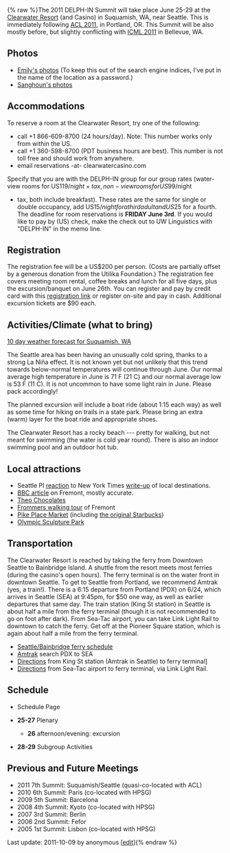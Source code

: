 {% raw %}The 2011 DELPH-IN Summit will take place June 25-29 at the [Clearwater
Resort](http://www.clearwatercasino.com/accommodations/amenities.html)
(and Casino) in Suquamish, WA, near Seattle. This is immediately
following [ACL 2011](http://www.acl2011.org/), in Portland, OR. This
Summit will be also mostly before, but slightly conflicting with [ICML
2011](http://www.icml-2011.org/) in Bellevue, WA.

## Photos

- [Emily's
photos](http://erbonzo.smugmug.com/Travel/DELPH-IN-2011/17767368_9pDZBj)
(To keep this out of the search engine indices, I've put in the name
of the location as a password.)
- [Sanghoun's
photos](https://picasaweb.google.com/106261683885290415644/Suquamish?authkey=Gv1sRgCP_gy5_A3OzgJQ)

## Accommodations

To reserve a room at the Clearwater Resort, try one of the following:

- call +1 866-609-8700 (24 hours/day). Note: This number works only
from within the US.
- call +1 360-598-8700 (PDT business hours are best). This number is
not toll free and should work from anywhere.
- email reservations -at- clearwatercasino.com

Specify that you are with the DELPH-IN group for our group rates
(water-view rooms for US$119/night + tax, non-view rooms for US$99/night
+ tax, both include breakfast). These rates are the same for single or
double occupancy, add US$15/night for a third adult and US$25 for a
fourth. The deadline for room reservations is **FRIDAY June 3rd**. If
you would like to pay by (US) check, make the check out to UW
Linguistics with "DELPH-IN" in the memo line.

## Registration

The registration fee will be a US$200 per person. (Costs are partially
offset by a generous donation from the Utilika Foundation.) The
registration fee covers meeting room rental, coffee breaks and lunch for
all five days, plus the excursion/banquet on June 26th. You can register
and pay by credit card with this [registration
link](http://www.regonline.com/Register/Checkin.aspx?EventID=986288) or
register on-site and pay in cash. Additional excursion tickets are $90
each.

## Activities/Climate (what to bring)

[10 day weather forecast for Suquamish,
WA](http://www.weather.com/weather/tenday/USWA0440)

The Seattle area has been having an unusually cold spring, thanks to a
strong La Niña effect. It is not known yet but not unlikely that this
trend towards below-normal temperatures will continue through June. Our
normal average high temperature in June is 71 F (21 C) and our normal
average low is 53 F (11 C). It is not uncommon to have some light rain
in June. Please pack accordingly!

The planned excursion will include a boat ride (about 1:15 each way) as
well as some time for hiking on trails in a state park. Please bring an
extra (warm) layer for the boat ride and appropriate shoes.

The Clearwater Resort has a rocky beach --- pretty for walking, but not
meant for swimming (the water is cold year round). There is also an
indoor swimming pool and an outdoor hot tub.

## Local attractions

- Seattle PI
[reaction](http://www.seattlepi.com/connelly/433452_JOELWEEKEND.html?source=rss)
to New York Times
[write-up](http://travel.nytimes.com/2011/01/09/travel/09where-to-go.html?scp=1&sq=top%2041&st=cse%22)
of local destinations.
- [BBC
article](http://www.bbc.com/travel/feature/20110120-seattles-fremont-neighbourhood)
on Fremont, mostly accurate.
- [Theo Chocolates](http://theochocolate.com/)
- [Frommers walking
tour](http://www.frommers.com/destinations/seattle/0032020035.html)
of Fremont
- [Pike Place Market](http://www.pikeplacemarket.org/) (including [the
original
Starbucks](http://www.historylink.org/index.cfm?DisplayPage=output.cfm&File_Id=2075))
- [Olympic Sculpture Park](http://www.seattleartmuseum.org/visit/osp/)

## Transportation

The Clearwater Resort is reached by taking the ferry from Downtown
Seattle to Bainbridge Island. A shuttle from the resort meets most
ferries (during the casino's open hours). The ferry terminal is on the
water front in downtown Seattle. To get to Seattle from Portland, we
recommend Amtrak (yes, a train!). There is a 6:15 departure from
Portland (PDX) on 6/24, which arrives in Seattle (SEA) at 9:45pm, for
$50 one way, as well as earlier departures that same day. The train
station (King St station) in Seattle is about half a mile from the ferry
terminal (though it is not recommended to go on foot after dark). From
Sea-Tac airport, you can take Link Light Rail to downtown to catch the
ferry. Get off at the Pioneer Square station, which is again about half
a mile from the ferry terminal.

- [Seattle/Bainbridge ferry
schedule](http://www.wsdot.com/ferries/schedule/ScheduleDetailByRoute.aspx?route=sea-bi)
- [Amtrak](http://tickets.amtrak.com/itd/amtrak) search PDX to SEA
- [Directions](http://maps.google.com/maps?f=d&source=s_d&saddr=516+3rd+Avenue,+Seattle,+WA+98104-2392+(AmTrak-King+Street+Station)&daddr=Seattle+Ferry+Terminal,+Seattle,+King,+Washington&hl=en&geocode=FW1N1gIddWS1-CFmWdge4xcu1w%3BFdFb1gId8ES1-CnZIwDrr2qQVDFO23-W8-lepg&mra=prev&sll=47.600685,-122.334195&sspn=0.008913,0.021672&ie=UTF8&z=16)
from King St station (Amtrak in Seattle) to ferry terminal\]
- [Directions](http://maps.google.com/maps?f=d&source=s_d&saddr=Sea-Tac+Airport,+Seattle,+WA&daddr=Seattle+Ferry+Terminal,+Seattle,+King,+Washington&hl=en&geocode=FVbu0wIdHdK1-CG3N9zHxNnTmQ%3BFdFb1gId8ES1-CnZIwDrr2qQVDFO23-W8-lepg&mra=ls&dirflg=r&ttype=dep&date=05%2F18%2F11&time=3:00pm&noexp=0&noal=0&sort=def&sll=47.62694,-122.339725&sspn=0.570135,1.387024&ie=UTF8&z=11&start=0)
from Sea-Tac airport to ferry terminal, via Link Light Rail.

## Schedule

- Schedule Page
- **25-27** Plenary
  
  - **26** afternoon/evening: excursion
- **28-29** Subgroup Activities

## Previous and Future Meetings

- 2011 7th Summit: Suquamish/Seattle (quasi-co-located with ACL)
- 2010 6th Summit: Paris (co-located with HPSG)
- 2009 5th Summit: Barcelona
- 2008 4th Summit: Kyoto (co-located with HPSG)
- 2007 3rd Summit: Berlin
- 2006 2nd Summit: Fefor
- 2005 1st Summit: Lisbon (co-located with HPSG)

Last update: 2011-10-09 by anonymous [[edit](https://github.com/delph-in/docs/wiki/SuquamishTop/_edit)]{% endraw %}